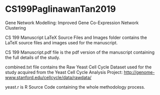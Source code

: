# CS199PaglinawanTan2019
Gene Network Modelling: Improved Gene Co-Expression Network Clustering

CS 199 Manuscript LaTeX Source Files and Images folder contains the LaTeX source files and images used for the manuscript.

CS 199 Manuscript.pdf file is the pdf version of the manuscript containing the full details of the study.

combined.txt file contains the Raw Yeast Cell Cycle Dataset used for the study acquired from the Yeast Cell Cycle Analysis Project: http://genome-www.stanford.edu/cellcycle/data/rawdata/

yeast.r is R Source Code containing the whole methodology process.
